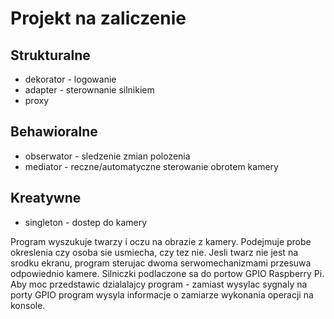 # Projekt  na zaliczenie

## Strukturalne

* dekorator - logowanie
* adapter - sterownanie silnikiem
* proxy

## Behawioralne
* obserwator - sledzenie zmian polozenia
* mediator - reczne/automatyczne sterowanie obrotem kamery

## Kreatywne
* singleton - dostep do kamery


Program wyszukuje twarzy i oczu na obrazie z kamery. Podejmuje probe okreslenia czy osoba sie usmiecha, czy tez nie.
Jesli twarz nie jest na srodku ekranu, program sterujac dwoma serwomechanizmami przesuwa odpowiednio kamere.
Silniczki podlaczone sa do portow GPIO Raspberry Pi. Aby moc przedstawic dzialalajcy program - zamiast wysylac sygnaly
 na porty GPIO program wysyla informacje o zamiarze wykonania operacji na konsole.


